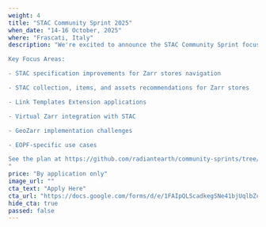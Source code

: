 ```yaml
---
weight: 4
title: "STAC Community Sprint 2025"
when_date: "14-16 October, 2025"
where: "Frascati, Italy"
description: "We're excited to announce the STAC Community Sprint focused on STAC + Zarr integration, taking place October 14-16, 2025 at ESA ESRIN in Frascati, Italy.  

Key Focus Areas:

- STAC specification improvements for Zarr stores navigation

- STAC collection, items, and assets recommendations for Zarr stores

- Link Templates Extension applications

- Virtual Zarr integration with STAC

- GeoZarr implementation challenges

- EOPF-specific use cases

See the plan at https://github.com/radiantearth/community-sprints/tree/main/14102025-esrin-rome-italy   
"
price: "By application only"
image_url: ""
cta_text: "Apply Here"
cta_url: "https://docs.google.com/forms/d/e/1FAIpQLScadkegSNe41bjUqlbZcPgxs6GCqWCRVgV3_I-uAaEdtQlB1w/viewform"
hide_cta: true
passed: false
---
```



